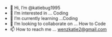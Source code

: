 - 👋 Hi, I’m @katiebug1995
- 👀 I’m interested in ... Coding
- 🌱 I’m currently learning ...Coding
- 💞️ I’m looking to collaborate on ... How to Code
- 📫 How to reach me ... wenzkatie2@gmail.com

<!---
katiebug1995/katiebug1995 is a ✨ special ✨ repository because its `README.md` (this file) appears on your GitHub profile.
You can click the Preview link to take a look at your changes.
--->
